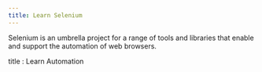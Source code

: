 ```yaml
---
title: Learn Selenium
---
```

Selenium is an umbrella project for a range of tools and libraries that enable and support the automation of web browsers.

title : Learn Automation

